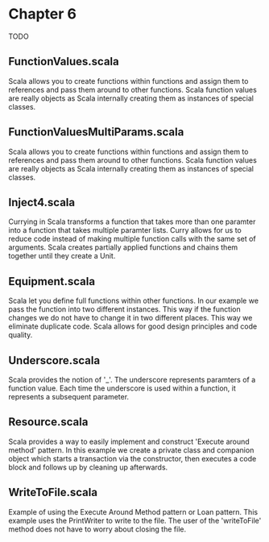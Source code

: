 # Chapter 6
TODO

## FunctionValues.scala
Scala allows you to create functions within functions and assign them to references and pass them around to other functions. Scala function values are really objects as Scala internally creating them as instances of special classes. 

## FunctionValuesMultiParams.scala
Scala allows you to create functions within functions and assign them to references and pass them around to other functions. Scala function values are really objects as Scala internally creating them as instances of special classes. 

## Inject4.scala
Currying in Scala transforms a function that takes more than one paramter into a function that takes multiple paramter lists. Curry allows for us to reduce code instead of making multiple function calls with the same set of arguments. Scala creates partially applied functions and chains them together until they create a Unit.

## Equipment.scala
Scala let you define full functions within other functions. In our example we pass the function into two different instances. This way if the function changes we do not have to change it in two different places. This way we eliminate duplicate code.  Scala allows for good design principles and code quality.

## Underscore.scala
Scala provides the notion of '_'. The underscore represents paramters of a function value. Each time the underscore is used within a function, it represents a subsequent parameter.

## Resource.scala
Scala provides a way to easily implement and construct 'Execute around method' pattern. In this example we create a private class and companion object which starts a transaction via the constructor, then executes a code block and follows up by cleaning up afterwards.

## WriteToFile.scala
Example of using the Execute Around Method pattern or Loan pattern. This example uses the PrintWriter to write to the file. The user of the 'writeToFile' method does not have to worry about closing the file.
